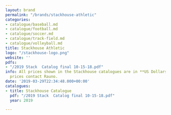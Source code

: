 ```yaml
---
layout: brand
permalink: "/brands/stackhouse-athletic"
categories:
- catalogue/baseball.md
- catalogue/football.md
- catalogue/soccer.md
- catalogue/track-field.md
- catalogue/volleyball.md
title: Stackhouse Athletic
logo: "/stackhouse-logo.png"
website: ''
pdfs:
- "/2019 Stack  Catalog final 10-15-18.pdf"
info: All prices shown in the Stackhouse catalogues are in **US Dollars**. For accurate
  prices contact Rauno.
date: '2019-03-29T22:34:48.000+00:00'
catalogues:
- title: Stackhouse Catalogue
  pdf: "/2019 Stack  Catalog final 10-15-18.pdf"
  year: 2019

---
```

